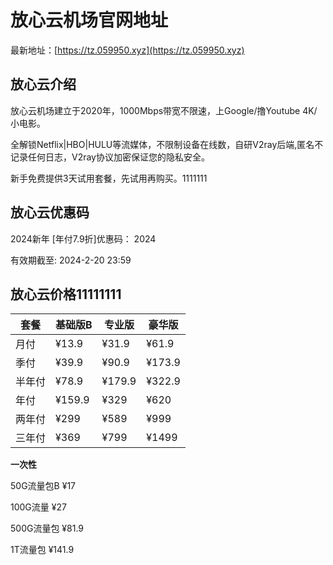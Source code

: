 # 放心云机场官网地址

最新地址：[https://tz.059950.xyz](https://tz.059950.xyz)

## 放心云介绍

放心云机场建立于2020年，1000Mbps带宽不限速，上Google/撸Youtube 4K/小电影。

全解锁Netflix|HBO|HULU等流媒体，不限制设备在线数，自研V2ray后端,匿名不记录任何日志，V2ray协议加密保证您的隐私安全。

新手免费提供3天试用套餐，先试用再购买。1111111

## 放心云优惠码

2024新年 [年付7.9折]优惠码： 2024

有效期截至:  2024-2-20  23:59

## 放心云价格11111111

|套餐|基础版B|专业版|豪华版|
|----|----|----|----|
|月付|¥13.9|¥31.9|¥61.9|
|季付|¥39.9|¥90.9|¥173.9|
|半年付|¥78.9|¥179.9|¥322.9|
|年付|¥159.9|¥329|¥620|
|两年付|¥299|¥589|¥999|
|三年付|¥369|¥799|¥1499|

**一次性**

50G流量包B ¥17

100G流量 ¥27

500G流量包 ¥81.9

1T流量包 ¥141.9

